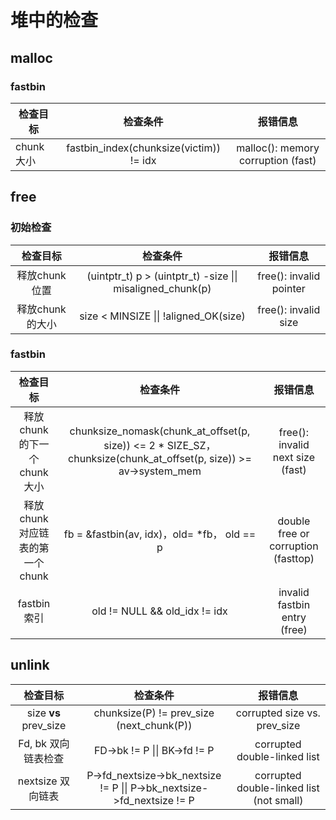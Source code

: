 # 堆中的检查

## malloc

### fastbin 

| 检查目标     |                  检查条件                   |                报错信息                |
| -------- | :-------------------------------------: | :--------------------------------: |
| chunk 大小 | fastbin_index(chunksize(victim)) != idx | malloc(): memory corruption (fast) |

## free

### 初始检查

|    检查目标    |                   检查条件                   |          报错信息           |
| :--------: | :--------------------------------------: | :---------------------: |
| 释放chunk位置  | (uintptr_t) p > (uintptr_t) -size \|\| misaligned_chunk(p) | free(): invalid pointer |
| 释放chunk的大小 |  size < MINSIZE \|\| !aligned_OK(size)   |  free(): invalid size   |

### fastbin

|         检查目标          |                   检查条件                   |                报错信息                 |
| :-------------------: | :--------------------------------------: | :---------------------------------: |
|  释放chunk的下一个chunk大小   | chunksize_nomask(chunk_at_offset(p, size)) <= 2 * SIZE_SZ， chunksize(chunk_at_offset(p, size)) >= av->system_mem |  free(): invalid next size (fast)   |
| 释放 chunk对应链表的第一个chunk | fb = &fastbin(av, idx)，old= *fb， old == p | double free or corruption (fasttop) |
|       fastbin索引       |      old != NULL && old_idx != idx       |    invalid fastbin entry (free)     |



## unlink

|         检查目标          |                   检查条件                   |                   报错信息                   |
| :-------------------: | :--------------------------------------: | :--------------------------------------: |
| size **vs** prev_size | chunksize(P) != prev_size (next_chunk(P)) |       corrupted size vs. prev_size       |
|     Fd, bk 双向链表检查     |       FD->bk != P \|\| BK->fd != P       |       corrupted double-linked list       |
|     nextsize 双向链表     | P->fd_nextsize->bk_nextsize != P \|\| P->bk_nextsize->fd_nextsize != P | corrupted double-linked list (not small) |

